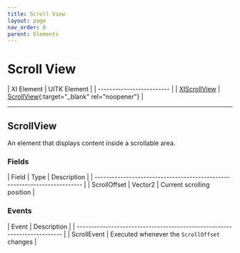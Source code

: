 ```yaml
---
title: Scroll View
layout: page
nav_order: 8
parent: Elements
---
```


# Scroll View

| XI Element | UITK Element |
| ------------------------- |
| [XIScrollView](#xiscrollview) | [ScrollView](https://docs.unity3d.com/Manual/UIE-uxml-element-ScrollView.html){:target="_blank" rel="noopener"} |

---

## ScrollView

An element that displays content inside a scrollable area.

### Fields

| Field   | Type           | Description                                    |
| ------------------------------------------------------------------------- |
| ScrollOffset     | Vector2        | Current scrolling position            |

### Events

| Event                   | Description                                     |
| ------------------------------------------------------------------------- |
| ScrollEvent             | Executed whenever the `ScrollOffset` changes    |

